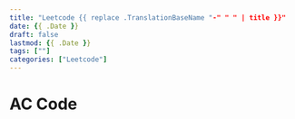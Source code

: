 ```yaml
---
title: "Leetcode {{ replace .TranslationBaseName "-" " " | title }}"
date: {{ .Date }}
draft: false
lastmod: {{ .Date }}
tags: [""]
categories: ["Leetcode"]
---
```


[]()

<!--more-->

# AC Code

```c++

```
